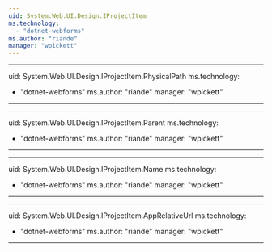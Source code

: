 ```yaml
---
uid: System.Web.UI.Design.IProjectItem
ms.technology: 
  - "dotnet-webforms"
ms.author: "riande"
manager: "wpickett"
---
```


---
uid: System.Web.UI.Design.IProjectItem.PhysicalPath
ms.technology: 
  - "dotnet-webforms"
ms.author: "riande"
manager: "wpickett"
---

---
uid: System.Web.UI.Design.IProjectItem.Parent
ms.technology: 
  - "dotnet-webforms"
ms.author: "riande"
manager: "wpickett"
---

---
uid: System.Web.UI.Design.IProjectItem.Name
ms.technology: 
  - "dotnet-webforms"
ms.author: "riande"
manager: "wpickett"
---

---
uid: System.Web.UI.Design.IProjectItem.AppRelativeUrl
ms.technology: 
  - "dotnet-webforms"
ms.author: "riande"
manager: "wpickett"
---
